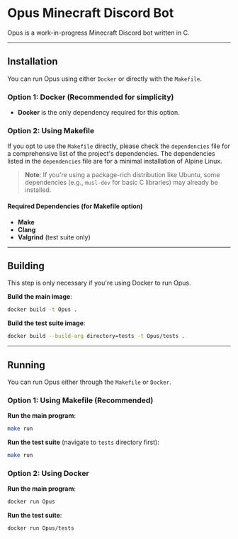 # Opus Minecraft Discord Bot

Opus is a work-in-progress Minecraft Discord bot written in C.

---

## Installation

You can run Opus using either `Docker` or directly with the `Makefile`.

### Option 1: Docker (Recommended for simplicity)

- **Docker** is the only dependency required for this option.

### Option 2: Using Makefile

If you opt to use the `Makefile` directly, please check the `dependencies` file for a comprehensive list of the project's dependencies. The dependencies listed in the `dependencies` file are for a minimal installation of Alpine Linux.

> **Note**: If you're using a package-rich distribution like Ubuntu, some dependencies (e.g., `musl-dev` for basic C libraries) may already be installed.

#### Required Dependencies (for Makefile option)
- **Make**
- **Clang**
- **Valgrind** (test suite only)

---

## Building

This step is only necessary if you're using Docker to run Opus.

**Build the main image**:

```bash
docker build -t Opus .
```

**Build the test suite image**:

```bash
docker build --build-arg directory=tests -t Opus/tests .
```

---

## Running

You can run Opus either through the `Makefile` or `Docker`.

### Option 1: Using Makefile (Recommended)

**Run the main program**:

```bash
make run
```

**Run the test suite** (navigate to `tests` directory first):

```bash
make run
```

### Option 2: Using Docker

**Run the main program**:

```bash
docker run Opus
```

**Run the test suite**:

```bash
docker run Opus/tests
```
